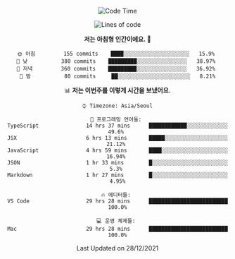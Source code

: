 <div align='center'>
 
<!--START_SECTION:waka-->
![Code Time](http://img.shields.io/badge/Code%20Time-960%20hrs%2026%20mins-blue)

![Lines of code](https://img.shields.io/badge/%EC%A0%80%EB%8A%94%20%EC%97%AC%ED%83%9C%EA%B9%8C%EC%A7%80%20-59%20Thousand%20%EC%A4%84%EC%9D%98%20%EC%BD%94%EB%93%9C%EB%A5%BC%20%EC%9E%91%EC%84%B1%ED%96%88%EC%96%B4%EC%9A%94.-blue)

**저는 아침형 인간이에요. 🐤** 

```text
🌞 아침         155 commits    ████░░░░░░░░░░░░░░░░░░░░░   15.9% 
🌆 낮　         380 commits    █████████░░░░░░░░░░░░░░░░   38.97% 
🌃 저녁         360 commits    █████████░░░░░░░░░░░░░░░░   36.92% 
🌙 밤　         80 commits     ██░░░░░░░░░░░░░░░░░░░░░░░   8.21%

```


📊 **저는 이번주를 이렇게 시간을 보냈어요.** 

```text
⌚︎ Timezone: Asia/Seoul

💬 프로그래밍 언어들: 
TypeScript               14 hrs 37 mins      ████████████░░░░░░░░░░░░░   49.6% 
JSX                      6 hrs 13 mins       █████░░░░░░░░░░░░░░░░░░░░   21.12% 
JavaScript               4 hrs 59 mins       ████░░░░░░░░░░░░░░░░░░░░░   16.94% 
JSON                     1 hr 33 mins        █░░░░░░░░░░░░░░░░░░░░░░░░   5.3% 
Markdown                 1 hr 27 mins        █░░░░░░░░░░░░░░░░░░░░░░░░   4.95%

🔥 에디터들: 
VS Code                  29 hrs 28 mins      █████████████████████████   100.0%

💻 운영 체제들: 
Mac                      29 hrs 28 mins      █████████████████████████   100.0%

```


 Last Updated on 28/12/2021
<!--END_SECTION:waka-->
 </div>
<!---
Emewjin/Emewjin is a ✨ special ✨ repository because its `README.md` (this file) appears on your GitHub profile.
You can click the Preview link to take a look at your changes.
--->
